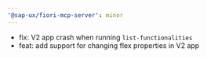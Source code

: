 ```yaml
---
'@sap-ux/fiori-mcp-server': minor
---
```


- fix: V2 app crash when running `list-functionalities`
- feat: add support for changing flex properties in V2 app

